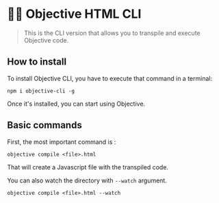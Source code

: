 # 👩‍💻 Objective HTML CLI
> This is the CLI version that allows you to transpile and execute Objective code.

## How to install

To install Objective CLI, you have to execute that command in a terminal:

```properties
npm i objective-cli -g
```

Once it's installed, you can start using Objective.

## Basic commands

First, the most important command is :

```properties
objective compile <file>.html
```

That will create a Javascript file with the transpiled code.

You can also watch the directory with `--watch` argument.

```properties
objective compile <file>.html --watch
```

